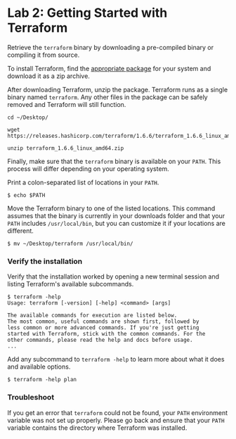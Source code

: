 
# Lab 2: Getting Started with Terraform 

Retrieve the `terraform` binary by downloading a pre-compiled binary or compiling it from source.


To install Terraform, find the [appropriate
package](https://developer.hashicorp.com/terraform/install) for your system
and download it as a zip archive.

After downloading Terraform, unzip the package. Terraform runs as a
single binary named `terraform`. Any other
files in the package can be safely removed and Terraform will still
function.


```
cd ~/Desktop/

wget https://releases.hashicorp.com/terraform/1.6.6/terraform_1.6.6_linux_amd64.zip

unzip terraform_1.6.6_linux_amd64.zip
```


Finally, make sure that the
`terraform` binary is
available on your `PATH`. This process
will differ depending on your operating system.



Print a colon-separated list of locations in your
`PATH`.


```
$ echo $PATH
```




Move the Terraform binary to one of the listed locations. This command
assumes that the binary is currently in your downloads folder and that
your `PATH` includes
`/usr/local/bin`, but you can
customize it if your locations are different.


```
$ mv ~/Desktop/terraform /usr/local/bin/
```


### Verify the installation


Verify that the installation worked by opening a new terminal session
and listing Terraform\'s available subcommands.


```
$ terraform -help
Usage: terraform [-version] [-help] <command> [args]

The available commands for execution are listed below.
The most common, useful commands are shown first, followed by
less common or more advanced commands. If you're just getting
started with Terraform, stick with the common commands. For the
other commands, please read the help and docs before usage.
...
```



Add any subcommand to
`terraform -help` to learn more
about what it does and available options.


```
$ terraform -help plan
```



### Troubleshoot

If you get an error that `terraform` could not be
found, your `PATH` environment
variable was not set up properly. Please go back and ensure that your
`PATH` variable
contains the directory where Terraform was installed.
